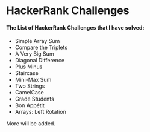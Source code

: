 # HackerRank Challenges

#### The List of HackerRank Challenges that I have solved:

- Simple Array Sum
- Compare the Triplets
- A Very Big Sum
- Diagonal Difference
- Plus Minus
- Staircase
- Mini-Max Sum
- Two Strings
- CamelCase
- Grade Students
- Bon Appétit
- Arrays: Left Rotation

More will be added.
